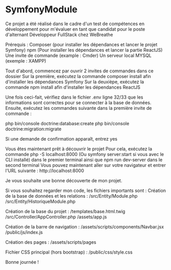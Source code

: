 # SymfonyModule

Ce projet a été réalisé dans le cadre d'un test de compétences en développement pour m'évaluer en tant que candidat pour le poste d'alternant Développeur FullStack chez WeBreathe

Prérequis : 
Composer (pour installer les dépendances et lancer le projet Symfony)
npm (Pour installer les dépendances et lancer la partie ReactJS)
Une invite de commande (example : Cmder)
Un serveur local MYSQL (exemple : XAMPP)

Tout d'abord, commencez par ouvrir 2 invites de commandes dans ce dossier
Sur la première, exécutez la commande composer install afin d'installer les dépendances Symfony
Sur la deuxièpe, exécutez la commande npm install afin d'installer les dépendances ReactJS

Une fois ceci-fait, vérifiez dans le fichier .env ligne 32/33 que les informations sont correctes pour se connecter à la base de données.
Ensuite, exécutez les commandes suivante dans la première invite de commande :

php bin/console doctrine:database:create
php bin/console doctrine:migration:migrate

Si une demande de confirmation apparaît, entrez yes

Vous êtes maintenant prêt à découvrir le projet
Pour cela, exécutez la commande php -S localhost:8000 (Ou symfony server:start si vous avec le CLI installé) dans le premier terminal ainsi que npm run dev-server dans le second terminal
Vous pouvez maintenant aller sur votre navigateur et entrer l'URL suivante : http://localhost:8000

Je vous souhaite une bonne découverte de mon projet.

Si vous souhaitez regarder mon code, les fichiers importants sont :
Création de la base de données et les relations :
/src/Entity/Module.php
/src/Entity/HistoriqueModule.php

Création de la base du projet : 
/templates/base.html.twig
/src/Controller/AppController.php
/assets/app.js

Création de la barre de navigation :
/assets/scripts/components/Navbar.jsx
/public/js/index.js

Création des pages :
/assets/scripts/pages

Fichier CSS principal (hors bootstrap) :
/public/css/style.css

Bonne journée !
